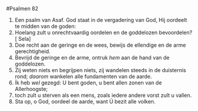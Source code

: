 #Psalmen 82
1. Een psalm van Asaf. God staat in de vergadering van God, Hij oordeelt te midden van de goden: 
2. Hoelang zult u onrechtvaardig oordelen en de goddelozen bevoordelen? [ Sela] 
3. Doe recht aan de geringe en de wees, bewijs de ellendige en de arme gerechtigheid. 
4. Bevrijd de geringe en de arme, ontruk *hem* aan de hand van de goddelozen. 
5. Zij weten niets en begrijpen niets, zij wandelen steeds in de duisternis rond; *daarom* wankelen alle fundamenten van de aarde. 
6. Ík heb *wel* gezegd: U bent goden, u bent allen zonen van de Allerhoogste; 
7. toch zult u sterven als een mens, zoals iedere andere vorst zult u vallen. 
8. Sta op, o God, oordeel de aarde, want Ú bezit alle volken.
